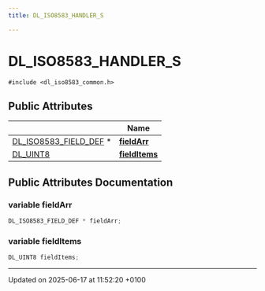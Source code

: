 ```yaml
---
title: DL_ISO8583_HANDLER_S

---
```


# DL_ISO8583_HANDLER_S






`#include <dl_iso8583_common.h>`

## Public Attributes

|                | Name           |
| -------------- | -------------- |
| [DL_ISO8583_FIELD_DEF](dl__iso8583__common_8h.md#typedef-dl-iso8583-field-def) * | **[fieldArr](struct_d_l___i_s_o8583___h_a_n_d_l_e_r___s.md#variable-fieldarr)**  |
| [DL_UINT8](dl__base_8h.md#typedef-dl-uint8) | **[fieldItems](struct_d_l___i_s_o8583___h_a_n_d_l_e_r___s.md#variable-fielditems)**  |

## Public Attributes Documentation

### variable fieldArr

```cpp
DL_ISO8583_FIELD_DEF * fieldArr;
```


### variable fieldItems

```cpp
DL_UINT8 fieldItems;
```


-------------------------------

Updated on 2025-06-17 at 11:52:20 +0100